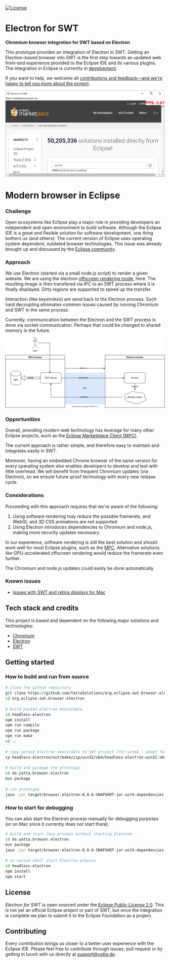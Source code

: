 [![License](https://img.shields.io/badge/License-EPL%202.0-blue.svg)](LICENSE)

# Electron for SWT

**Chromium browser integration for SWT based on Electron**

This prototype provides an integration of Electron in SWT. Getting an Electron-based browser into SWT is the first step towards an updated web front-end experience provided to the Eclipse IDE and its various plugins. The integration in Eclipse is currently in [development](https://github.com/YattaSolutions/org.eclipse.swt.browser.electron/issues). <br>

If you want to help, we welcome all [contributions and feedback—and we're happy to tell you more about the project](#Contributing).

![Eclipse IDE displaying a running embedded chromium instance](doc/screenshot.png)

# Modern browser in Eclipse

### Challenge

Open ecosystems like Eclipse play a major role in providing developers an independent and open environment to build software. Although the Eclipse IDE is a great and flexible solution for software development, one thing bothers us (and others): The current version of Eclipse uses operating system dependent, outdated browser technologies. This issue was already brought up and discussed by the [Eclipse community](https://bugs.eclipse.org/bugs/show_bug.cgi?id=405031).

### Approach

We use Electron (started via a small node.js script) to render a given website. We are using the electron [offscreen rendering mode](https://www.electronjs.org/docs/latest/tutorial/offscreen-rendering), here. The resulting image is then transfered via IPC to an SWT process where it is finally displayed. Dirty regions are supported to speed up the transfer.

Interaction (like keystrokes) are send back to the Electron process. Such hard decoupling eliminates common issues caused by running Chromium and SWT in the same process.

Currently, communication between the Electron and the SWT process is done via socket communication. Perhaps that could be changed to shared memory in the future.

![Architecture of Electron approach](doc/architecture.svg)

### Opportunities

Overall, providing modern web technology has leverage for many other Eclipse projects, such as the [Eclipse Marketplace Client (MPC)](https://projects.eclipse.org/projects/technology.packaging.mpc).

The current approach is rather simple, and therefore easy to maintain and integrates easily in SWT.

Moreover, having an embedded Chrome browser of the same version for every operating system also enables developers to develop and test with little overhead. We will benefit from frequent Chromium updates (via Electron), so we ensure future-proof technology with every new release cycle.

### Considerations

Proceeding with this approach requires that we're aware of the following:
1. Using software rendering may reduce the possible framerate, and WebGL and 3D CSS animations are not supported
2. Using Electron introduces dependencies to Chromium and node.js, making more security updates necessary.

In our experience, software rendering is still the best solution and should work well for most Eclipse plugins, such as the [MPC](https://projects.eclipse.org/projects/technology.packaging.mpc). Alternative solutions like GPU-accelerated offscreen rendering would reduce the framerate even further.

The Chromium and node.js updates could easily be done automatically.

### Known issues

- [Issues with SWT and retina displays for Mac](https://bugs.eclipse.org/bugs/show_bug.cgi?id=576761)

## Tech stack and credits

This project is based and dependent on the following major solutions and technologies:

- [Chromium](http://www.chromium.org/Home)
- [Electron](https://www.electronjs.org)
- [SWT](https://wiki.eclipse.org/SWT)

## Getting started

### How to build and run from source

```bash
# clone the github repository
git clone https://github.com/YattaSolutions/org.eclipse.swt.browser.electron.git
cd org.eclipse.swt.browser.electron

# build packed electron executable
cd headless-electron
npm install
npm run compile
npm run package
npm run make
cd ..

# copy packed electron executable to SWT project (for win64 - adapt for other platforms)
cp headless-electron/out/make/zip/win32/x64/headless-electron-win32-x64-0.0.1.zip de.yatta.browser.electron/src/main/resources/

# build and package the prototype
cd de.yatta.browser.electron
mvn package

# run prototype
java -jar target/browser.electron-0.0.6-SNAPSHOT-jar-with-dependencies.jar
```

### How to start for debugging

You can also start the Electron process manually for debugging purposes (or on Mac since it currently does not start there).

```bash
# build and start Java process without starting Electron
cd de.yatta.browser.electron
mvn package
java -jar target/browser.electron-0.0.6-SNAPSHOT-jar-with-dependencies.jar -skipStart

# in second shell start Electron process
cd headless-electron
npm install
npm start
```

## License

_Electron for SWT_ is open sourced under the [Eclipse Public License 2.0](https://www.eclipse.org/legal/epl-2.0/). This is not yet an official Eclipse project or part of SWT, but once the integration is complete we plan to submit it to the Eclipse Foundation as a project.

## Contributing

Every contribution brings us closer to a better user experience with the Eclipse IDE. Please feel free to contribute through issues, pull request or by getting in touch with us directly at support@yatta.de.

